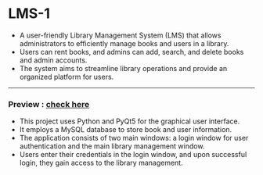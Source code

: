 # LMS-1
- A user-friendly Library Management System (LMS) that allows administrators to efficiently manage books and users in a library.
- Users can rent books, and admins can add, search, and delete books and admin accounts.
- The system aims to streamline library operations and provide an organized platform for users.

***

### Preview : [ check here](https://www.linkedin.com/posts/5n-cde_codeclause-internship-activity-7113058368423931905-GwMQ/)

- This project uses Python and PyQt5 for the graphical user interface.
- It employs a MySQL database to store book and user information.
- The application consists of two main windows: a login window for user authentication and the main library management window.
- Users enter their credentials in the login window, and upon successful login, they gain access to the library management.
